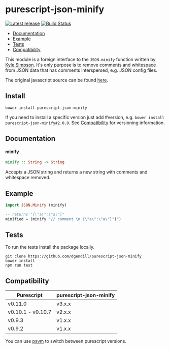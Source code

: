 # purescript-json-minify

[![Latest release](https://img.shields.io/bower/v/purescript-json-minify.svg)](https://github.com/dgendill/purescript-json-minify/releases)
[![Build Status](https://travis-ci.org/dgendill/purescript-json-minify.svg?branch=master)](https://travis-ci.org/dgendill/purescript-json-minify)

* [Documentation](#documentation)
* [Example](#example)
* [Tests](#tests)
* [Compatibility](#compatibility)

This module is a foreign interface to the `JSON.minify` function written by [Kyle Simpson](http://getify.me/). It's only purpose is to remove comments and whitespace from JSON data that has comments interspersed, e.g. JSON config files.

The original javascript source can be found [here](https://github.com/getify/JSON.minify/tree/javascript).

## Install

```
bower install purescript-json-minify
```

If you need to install a specific version just add #version, e.g. `bower install purescript-json-minify#2.0.0`.  See [Compatibility](#compatibility) for versioning information.

## Documentation

#### minify

``` purescript
minify :: String -> String
```

Accepts a JSON string and returns a new string with comments and whitespace removed.

## Example

```purescript
import JSON.Minify (minify)

-- returns "{\"a\":\"a\"}"
minified = (minify "// comment \n {\"a\":\"a\"}")")
```

## Tests

To run the tests install the package locally.

```
git clone https://github.com/dgendill/purescript-json-minify
bower install
npm run test
```

## Compatibility

| Purescript | purescript-json-minify |
|------------|------------------------|
| v0.11.0 | v3.x.x |
| v0.10.1 - v0.10.7    | v2.x.x |
| v0.9.3     | v1.x.x |
| v0.9.2     | v1.x.x |


You can use [psvm](https://www.npmjs.com/package/psvm) to switch between purescript versions.
